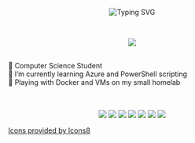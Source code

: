<!--header / https://github.com/denvercoder1/readme-typing-svg -->
<p align="center"><img src="https://readme-typing-svg.demolab.com?font=Fira+Code&duration=3000&pause=1000&color=7DC92B&center=true&vCenter=true&width=435&lines=Hi%2C+I'm+Maciek" alt="Typing SVG" />
</p><br>
<p align="center">
<img src="https://img.icons8.com/fluency/48/000000/potted-plant.png"/>
</p>

<br>
🌱 Computer Science Student<br>
🌱 I’m currently learning Azure and PowerShell scripting<br>
🌱 Playing with Docker and VMs on my small homelab<br><br><br>


<p align="center">
<img src="https://img.icons8.com/fluency/48/000000/azure-1.png"/>
<img src="https://img.icons8.com/fluency/48/000000/powershell.png"/>
<img src="https://img.icons8.com/fluency/48/000000/windows-11.png"/>
<img src="https://img.icons8.com/fluency/48/000000/visual-studio.png"/>
<img src="https://img.icons8.com/fluency/48/000000/raspberry.png"/>
<img src="https://img.icons8.com/fluency/48/000000/docker.png"/>
<img src="https://img.icons8.com/fluency/48/000000/proxmox.png"/>
</p>

<p><a href="icons8.com" color="gray" font-size="11px">Icons provided by Icons8<a></p>

<!---
JarnotMaciej/JarnotMaciej is a ✨ special ✨ repository because its `README.md` (this file) appears on your GitHub profile.
You can click the Preview link to take a look at your changes.
--->
